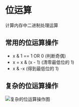 # 位运算

计算内存中二进制处理运算

## 常用的位运算操作

- x & 1 == 1 OR 0 (判断奇偶)
- x = x & (x - 1) (清零最低位的 1)
- x & -x (得到最低位的 1)

## 复杂的位运算操作

<img src="/docs-page/assets/images/bit_complex.jpg" alt="复杂的位运算操作图" />

